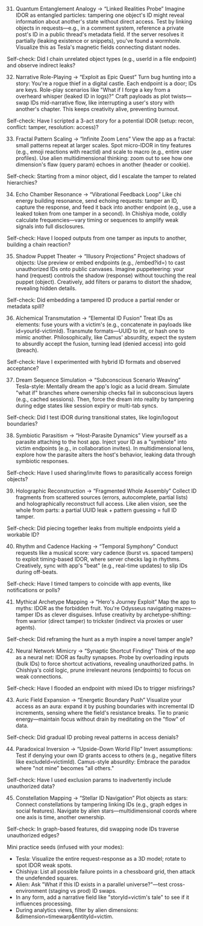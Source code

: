 31) Quantum Entanglement Analogy → “Linked Realities Probe”
Imagine IDOR as entangled particles: tampering one object's ID might reveal information about another's state without direct access. Test by linking objects in requests—e.g., in a comment system, reference a private post's ID in a public thread's metadata field. If the server resolves it partially (leaking existence or snippets), you've found a wormhole. Visualize this as Tesla's magnetic fields connecting distant nodes.

Self-check: Did I chain unrelated object types (e.g., userId in a file endpoint) and observe indirect leaks?

32) Narrative Role-Playing → “Exploit as Epic Quest”
Turn bug hunting into a story: You're a rogue thief in a digital castle. Each endpoint is a door; IDs are keys. Role-play scenarios like "What if I forge a key from a overheard whisper (leaked ID in logs)?" Craft payloads as plot twists—swap IDs mid-narrative flow, like interrupting a user's story with another's chapter. This keeps creativity alive, preventing burnout.

Self-check: Have I scripted a 3-act story for a potential IDOR (setup: recon, conflict: tamper, resolution: access)?

33) Fractal Pattern Scaling → “Infinite Zoom Lens”
View the app as a fractal: small patterns repeat at larger scales. Spot micro-IDOR in tiny features (e.g., emoji reactions with reactId) and scale to macro (e.g., entire user profiles). Use alien multidimensional thinking: zoom out to see how one dimension's flaw (query param) echoes in another (header or cookie).

Self-check: Starting from a minor object, did I escalate the tamper to related hierarchies?

34) Echo Chamber Resonance → “Vibrational Feedback Loop”
Like chi energy building resonance, send echoing requests: tamper an ID, capture the response, and feed it back into another endpoint (e.g., use a leaked token from one tamper in a second). In Chishiya mode, coldly calculate frequencies—vary timing or sequences to amplify weak signals into full disclosures.

Self-check: Have I looped outputs from one tamper as inputs to another, building a chain reaction?

35) Shadow Puppet Theater → “Illusory Projections”
Project shadows of objects: Use preview or embed endpoints (e.g., /embed?id=) to cast unauthorized IDs onto public canvases. Imagine puppeteering: your hand (request) controls the shadow (response) without touching the real puppet (object). Creatively, add filters or params to distort the shadow, revealing hidden details.

Self-check: Did embedding a tampered ID produce a partial render or metadata spill?

36) Alchemical Transmutation → “Elemental ID Fusion”
Treat IDs as elements: fuse yours with a victim's (e.g., concatenate in payloads like id=yourId-victimId). Transmute formats—UUID to int, or hash one to mimic another. Philosophically, like Camus' absurdity, expect the system to absurdly accept the fusion, turning lead (denied access) into gold (breach).

Self-check: Have I experimented with hybrid ID formats and observed acceptance?

37) Dream Sequence Simulation → “Subconscious Scenario Weaving”
Tesla-style: Mentally dream the app's logic as a lucid dream. Simulate "what if" branches where ownership checks fail in subconscious layers (e.g., cached sessions). Then, force the dream into reality by tampering during edge states like session expiry or multi-tab syncs.

Self-check: Did I test IDOR during transitional states, like login/logout boundaries?

38) Symbiotic Parasitism → “Host-Parasite Dynamics”
View yourself as a parasite attaching to the host app. Inject your ID as a "symbiote" into victim endpoints (e.g., in collaboration invites). In multidimensional lens, explore how the parasite alters the host's behavior, leaking data through symbiotic responses.

Self-check: Have I used sharing/invite flows to parasitically access foreign objects?

39) Holographic Reconstruction → “Fragmented Whole Assembly”
Collect ID fragments from scattered sources (errors, autocomplete, partial lists) and holographically reconstruct full access. Like alien vision, see the whole from parts: a partial UUID leak + pattern guessing = full ID tamper.

Self-check: Did piecing together leaks from multiple endpoints yield a workable ID?

40) Rhythm and Cadence Hacking → “Temporal Symphony”
Conduct requests like a musical score: vary cadence (burst vs. spaced tampers) to exploit timing-based IDOR, where server checks lag in rhythms. Creatively, sync with app's "beat" (e.g., real-time updates) to slip IDs during off-beats.

Self-check: Have I timed tampers to coincide with app events, like notifications or polls?

41) Mythical Archetype Mapping → “Hero's Journey Exploit”
Map the app to myths: IDOR as the forbidden fruit. You're Odysseus navigating mazes—tamper IDs as clever disguises. Infuse creativity by archetype-shifting: from warrior (direct tamper) to trickster (indirect via proxies or user agents).

Self-check: Did reframing the hunt as a myth inspire a novel tamper angle?

42) Neural Network Mimicry → “Synaptic Shortcut Finding”
Think of the app as a neural net: IDOR as faulty synapses. Probe by overloading inputs (bulk IDs) to force shortcut activations, revealing unauthorized paths. In Chishiya's cold logic, prune irrelevant neurons (endpoints) to focus on weak connections.

Self-check: Have I flooded an endpoint with mixed IDs to trigger misfirings?

43) Auric Field Expansion → “Energetic Boundary Push”
Visualize your access as an aura: expand it by pushing boundaries with incremental ID increments, sensing where the field's resistance breaks. Tie to pranic energy—maintain focus without drain by meditating on the "flow" of data.

Self-check: Did gradual ID probing reveal patterns in access denials?

44) Paradoxical Inversion → “Upside-Down World Flip”
Invert assumptions: Test if denying your own ID grants access to others (e.g., negative filters like excludeId=victimId). Camus-style absurdity: Embrace the paradox where "not mine" becomes "all others."

Self-check: Have I used exclusion params to inadvertently include unauthorized data?

45) Constellation Mapping → “Stellar ID Navigation”
Plot objects as stars: Connect constellations by tampering linking IDs (e.g., graph edges in social features). Navigate by alien stars—multidimensional coords where one axis is time, another ownership.

Self-check: In graph-based features, did swapping node IDs traverse unauthorized edges?

Mini practice seeds (infused with your modes):
- Tesla: Visualize the entire request-response as a 3D model; rotate to spot IDOR weak spots.
- Chishiya: List all possible failure points in a chessboard grid, then attack the undefended squares.
- Alien: Ask "What if this ID exists in a parallel universe?"—test cross-environment (staging vs prod) ID swaps.
- In any form, add a narrative field like "storyId=victim's tale" to see if it influences processing.
- During analytics views, filter by alien dimensions: &dimension=timewarp&entityId=victim.